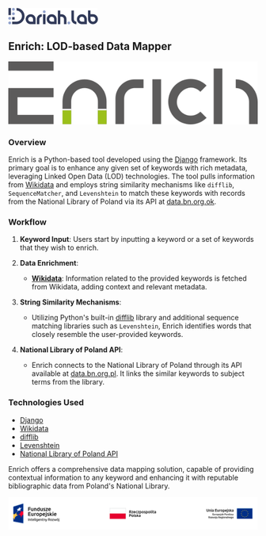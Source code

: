 ![alt text](https://github.com/CHC-Computations/Harmonize/blob/main/logo-1.png?raw=true)
## Enrich: LOD-based Data Mapper

![alt text](https://github.com/CHC-Computations/Enrich/blob/main/enrich2.png?raw=true)

### Overview

Enrich is a Python-based tool developed using the [Django](https://www.djangoproject.com/) framework. Its primary goal is to enhance any given set of keywords with rich metadata, leveraging Linked Open Data (LOD) technologies. The tool pulls information from [Wikidata](https://www.wikidata.org/) and employs string similarity mechanisms like `difflib`, `SequenceMatcher`, and `Levenshtein` to match these keywords with records from the National Library of Poland via its API at [data.bn.org.ok](http://data.bn.org.ok/).

### Workflow

1. **Keyword Input**: Users start by inputting a keyword or a set of keywords that they wish to enrich.

2. **Data Enrichment**: 
    - **[Wikidata](https://www.wikidata.org/)**: Information related to the provided keywords is fetched from Wikidata, adding context and relevant metadata.
    
3. **String Similarity Mechanisms**: 
    - Utilizing Python's built-in [difflib](https://docs.python.org/3/library/difflib.html) library and additional sequence matching libraries such as `Levenshtein`, Enrich identifies words that closely resemble the user-provided keywords.
    
4. **National Library of Poland API**: 
    - Enrich connects to the National Library of Poland through its API available at [data.bn.org.pl](http://data.bn.org.pl/). It links the similar keywords to subject terms from the library.
  
### Technologies Used
- [Django](https://www.djangoproject.com/)
- [Wikidata](https://www.wikidata.org/)
- [difflib](https://docs.python.org/3/library/difflib.html)
- [Levenshtein](https://pypi.org/project/python-Levenshtein/)
- [National Library of Poland API](http://data.bn.org.pl/)

Enrich offers a comprehensive data mapping solution, capable of providing contextual information to any keyword and enhancing it with reputable bibliographic data from Poland's National Library.


![alt_text](https://github.com/CHC-Computations/Harmonize/blob/main/Zrzut%20ekranu%202022-12-19%20o%2017.48.49.png?raw=true)
